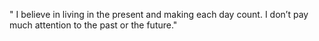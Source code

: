 " I believe in living in the present and making each day count. I don’t pay much attention to the past or the future."
